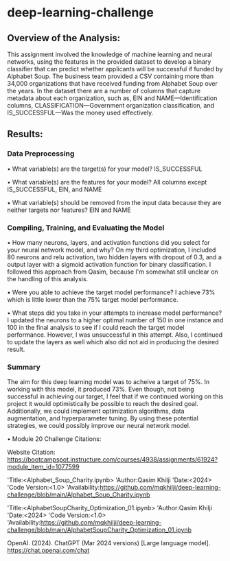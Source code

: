 # deep-learning-challenge

## Overview of the Analysis:

This assignment involved the knowledge of machine learning and neural networks, using the features in the provided dataset to develop a binary classifier that can predict whether applicants will be successful if funded by Alphabet Soup. The business team provided a CSV containing more than 34,000 organizations that have received funding from Alphabet Soup over the years. In the dataset there are a number of columns that capture metadata about each organization, such as, EIN and NAME—Identification columns, CLASSIFICATION—Government organization classification, and IS_SUCCESSFUL—Was the money used effectively.

## Results:

### Data Preprocessing
•	What variable(s) are the target(s) for your model? IS_SUCCESSFUL

•	What variable(s) are the features for your model? All columns except IS_SUCCESSFUL, EIN, and NAME

•	What variable(s) should be removed from the input data because they are neither targets nor features? EIN and NAME

### Compiling, Training, and Evaluating the Model
•	How many neurons, layers, and activation functions did you select for your neural network model, and why? On my third optimization, I included 80 neurons and relu activation, two hidden layers with dropout of 0.3, and a output layer with a sigmoid activation function for binary classification. I followed this approach from Qasim, because I'm somewhat still unclear on the handling of this analysis.

•	Were you able to achieve the target model performance? I achieve 73% which is little lower than the 75% target model performance.

•	What steps did you take in your attempts to increase model performance? I updated the neurons to a higher optimal number of 150 in one instance and 100 in the final analysis to see if I could reach the target model performance. However, I was unsuccessful in this attempt. Also, I continued to update the layers as well which also did not aid in producing the desired result.

### Summary
The aim for this deep learning model was to acheive a target of 75%. In working with this model, it produced 73%. Even though, not being successful in achieving our target, I feel that if we continued working on this project it would optimistically be possible to reach the desired goal. Additionally, we could implement optimization algorithms, data augmentation, and hyperparameter tuning. By using these potential strategies, we could possibly improve our neural network model.

• Module 20 Challenge Citations:

Website Citation: https://bootcampspot.instructure.com/courses/4938/assignments/61924?module_item_id=1077599

'Title:<Alphabet_Soup_Charity.ipynb> 'Author:Qasim Khilji 'Date:<2024> 'Code Version:<1.0> 'Availability:https://github.com/mqkhilji/deep-learning-challenge/blob/main/Alphabet_Soup_Charity.ipynb

'Title:<AlphabetSoupCharity_Optimization_01.ipynb> 'Author:Qasim Khilji 'Date:<2024> 'Code Version:<1.0> 'Availability:https://github.com/mqkhilji/deep-learning-challenge/blob/main/AlphabetSoupCharity_Optimization_01.ipynb

OpenAI. (2024). ChatGPT (Mar 2024 versions) [Large language model]. https://chat.openai.com/chat


